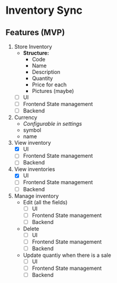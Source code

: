 # Inventory Sync

## Features (MVP)

1. Store Inventory
   -  **Structure:**
      -  Code
      -  Name
      -  Description
      -  Quantity
      -  Price for each
      -  Pictures (maybe)
   -  [ ] UI
   -  [ ] Frontend State management
   -  [ ] Backend
1. Currency
   -  _Configurable in settings_
   -  symbol
   -  name
1. View inventory
   -  [x] UI
   -  [ ] Frontend State management
   -  [ ] Backend
1. View inventories
   -  [x] UI
   -  [ ] Frontend State management
   -  [ ] Backend
1. Manage inventory
   -  Edit (all the fields)
      -  [ ] UI
      -  [ ] Frontend State management
      -  [ ] Backend
   -  Delete
      -  [ ] UI
      -  [ ] Frontend State management
      -  [ ] Backend
   -  Update quantiy when there is a sale
      -  [ ] UI
      -  [ ] Frontend State management
      -  [ ] Backend
